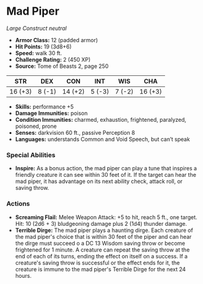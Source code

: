 # Mad Piper

*Large* *Construct* *neutral*

- **Armor Class:** 12 (padded armor)
- **Hit Points:** 19 (3d8+6)
- **Speed:** walk 30 ft.
- **Challenge Rating:** 2 (450 XP)
- **Source:** Tome of Beasts 2, page 250

| STR | DEX | CON | INT | WIS | CHA |
| --- | --- | --- | --- | --- | --- |
| 16 (+3) | 8 (-1) | 14 (+2) | 5 (-3) | 7 (-2) | 16 (+3) |

- **Skills:** performance +5
- **Damage Immunities:** poison
- **Condition Immunities:** charmed, exhaustion, frightened, paralyzed, poisoned, prone
- **Senses:** darkvision 60 ft., passive Perception 8
- **Languages:** understands Common and Void Speech, but can’t speak

### Special Abilities

- **Inspire:** As a bonus action, the mad piper can play a tune that inspires a friendly creature it can see within 30 feet of it. If the target can hear the mad piper, it has advantage on its next ability check, attack roll, or saving throw.

### Actions

- **Screaming Flail:** Melee Weapon Attack: +5 to hit, reach 5 ft., one target. Hit: 10 (2d6 + 3) bludgeoning damage plus 2 (1d4) thunder damage.
- **Terrible Dirge:** The mad piper plays a haunting dirge. Each creature of the mad piper's choice that is within 30 feet of the piper and can hear the dirge must succeed o a DC 13 Wisdom saving throw or become frightened for 1 minute. A creature can repeat the saving throw at the end of each of its turns, ending the effect on itself on a success. If a creature's saving throw is successful or the effect ends for it, the creature is immune to the mad piper's Terrible Dirge for the next 24 hours.


